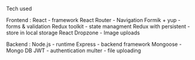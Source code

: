 Tech used

Frontend : 
    React - framework
    React Router - Navigation
    Formik + yup - forms & validation
    Redux toolkit - state managment
    Redux with persistent - store in local storage
    React Dropzone - Image uploads

Backend :
    Node.js - runtime
    Express - backend framework
    Mongoose - Mongo DB
    JWT - authentication
    multer - file uploading
